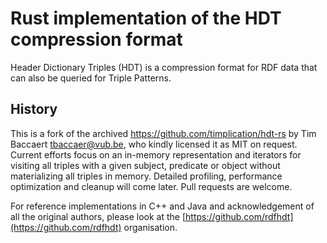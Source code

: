 # Rust implementation of the HDT compression format
Header Dictionary Triples (HDT) is a compression format for RDF data that can also be queried for Triple Patterns.

## History 
This is a fork of the archived <https://github.com/timplication/hdt-rs> by Tim Baccaert [tbaccaer@vub.be](mailto:tbaccaer@vub.be), who kindly licensed it as MIT on request.
Current efforts focus on an in-memory representation and iterators for visiting all triples with a given subject, predicate or object without materializing all triples in memory. 
Detailed profiling, performance optimization and cleanup will come later.
Pull requests are welcome.

For reference implementations in C++ and Java and acknowledgement of all the original authors, please look at the [https://github.com/rdfhdt](https://github.com/rdfhdt) organisation.
